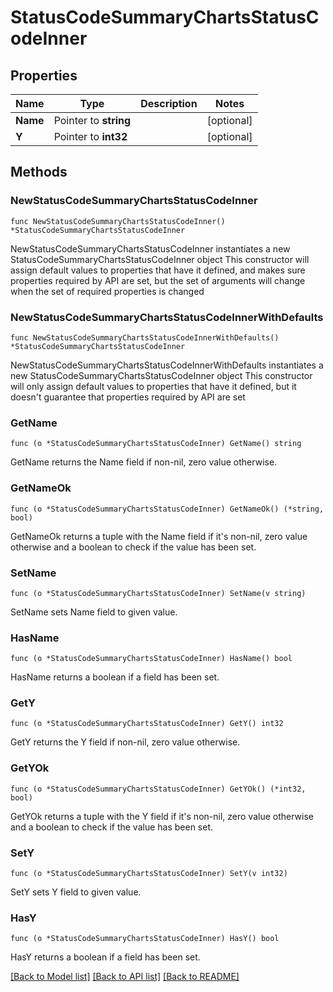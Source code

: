 # StatusCodeSummaryChartsStatusCodeInner

## Properties

Name | Type | Description | Notes
------------ | ------------- | ------------- | -------------
**Name** | Pointer to **string** |  | [optional] 
**Y** | Pointer to **int32** |  | [optional] 

## Methods

### NewStatusCodeSummaryChartsStatusCodeInner

`func NewStatusCodeSummaryChartsStatusCodeInner() *StatusCodeSummaryChartsStatusCodeInner`

NewStatusCodeSummaryChartsStatusCodeInner instantiates a new StatusCodeSummaryChartsStatusCodeInner object
This constructor will assign default values to properties that have it defined,
and makes sure properties required by API are set, but the set of arguments
will change when the set of required properties is changed

### NewStatusCodeSummaryChartsStatusCodeInnerWithDefaults

`func NewStatusCodeSummaryChartsStatusCodeInnerWithDefaults() *StatusCodeSummaryChartsStatusCodeInner`

NewStatusCodeSummaryChartsStatusCodeInnerWithDefaults instantiates a new StatusCodeSummaryChartsStatusCodeInner object
This constructor will only assign default values to properties that have it defined,
but it doesn't guarantee that properties required by API are set

### GetName

`func (o *StatusCodeSummaryChartsStatusCodeInner) GetName() string`

GetName returns the Name field if non-nil, zero value otherwise.

### GetNameOk

`func (o *StatusCodeSummaryChartsStatusCodeInner) GetNameOk() (*string, bool)`

GetNameOk returns a tuple with the Name field if it's non-nil, zero value otherwise
and a boolean to check if the value has been set.

### SetName

`func (o *StatusCodeSummaryChartsStatusCodeInner) SetName(v string)`

SetName sets Name field to given value.

### HasName

`func (o *StatusCodeSummaryChartsStatusCodeInner) HasName() bool`

HasName returns a boolean if a field has been set.

### GetY

`func (o *StatusCodeSummaryChartsStatusCodeInner) GetY() int32`

GetY returns the Y field if non-nil, zero value otherwise.

### GetYOk

`func (o *StatusCodeSummaryChartsStatusCodeInner) GetYOk() (*int32, bool)`

GetYOk returns a tuple with the Y field if it's non-nil, zero value otherwise
and a boolean to check if the value has been set.

### SetY

`func (o *StatusCodeSummaryChartsStatusCodeInner) SetY(v int32)`

SetY sets Y field to given value.

### HasY

`func (o *StatusCodeSummaryChartsStatusCodeInner) HasY() bool`

HasY returns a boolean if a field has been set.


[[Back to Model list]](../README.md#documentation-for-models) [[Back to API list]](../README.md#documentation-for-api-endpoints) [[Back to README]](../README.md)


